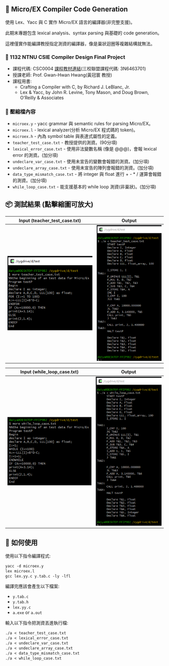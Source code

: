 ## 📝 Micro/EX Compiler Code Generation
使用 Lex、Yacc 與 C 實作 Micro/EX 語言的編譯器(非完整支援)。

此期末專題包含 lexical analysis、syntax parsing 與基礎的 code generation。

這裡僅實作能編譯教授指定測資的編譯器，像是巢狀迴圈等複雜結構就無法。

### 🔗 1132 NTNU CSIE Compiler Design Final Project

- 課程代碼: CSC0004 [課程教材連結](https://web.ntnu.edu.tw/~ghhwang/course.html)(三校聯盟課程代碼: 3N6463701)
- 授課老師: Prof. Gwan-Hwan Hwang(黃冠寰 教授)
- 課程用書:
  - Crafting a Compiler with C, by Richard J. LeBlanc, Jr.
  - Lex & Yacc, by John R. Levine, Tony Mason, and Doug Brown, O’Reilly & Associates

### 📁 壓縮檔內容
- `microex.y` - yacc grammar 與 semantic rules for parsing Micro/EX。
- `microex.l` - lexical analyzer(分析 Micro/EX 程式碼的 token)。
- `microex.h` - 內為 symbol table 與表達式屬性的定義。
- `teacher_test_case.txt` - 教授提供的測資。(90分項)
- `lexical_error_case.txt` - 使用非法變數名稱 (像是 @@@)，會報 lexical error 的測資。(加分項)
- `undeclare_var_case.txt` - 使用未宣告的變數會報錯的測資。(加分項)
- `undeclare_array_case.txt` - 使用未宣告的陣列會報錯的測資。(加分項)
- `data_type_mismatch_case.txt` - 將 integer 與 float 進行 + - * / 運算會報錯的測資。(加分項)
- `while_loop_case.txt` - 能支援基本的 while loop 測資(非巢狀)。(加分項)

## 📦 測試結果 (點擊縮圖可放大)
| Input (teacher_test_case.txt) | Output |
|-------------|-----------------|
| ![Input1](image/1.PNG) | ![Output1](image/2.PNG) |

| Input (while_loop_case.txt) | Output |
|-------------|-----------------|
| ![Input2](image/3.PNG) | ![Output2](image/4.PNG) |

## 🚀 如何使用
使用以下指令編譯程式:
```
yacc -d microex.y
lex microex.l
gcc lex.yy.c y.tab.c -ly -lfl
```
編譯完應該會產生以下檔案:
- `y.tab.c`
- `y.tab.h`
- `lex.yy.c`
- `a.exe` or `a.out`

輸入以下指令把測資丟進執行檔:
```
./a < teacher_test_case.txt
./a < lexical_error_case.txt
./a < undeclare_var_case.txt
./a < undeclare_array_case.txt
./a < data_type_mismatch_case.txt
./a < while_loop_case.txt
```
